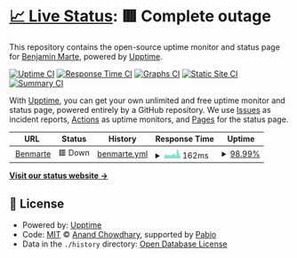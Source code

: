# [📈 Live Status](https://benmarte.github.io/status.benmarte.com): <!--live status--> **🟥 Complete outage**

This repository contains the open-source uptime monitor and status page for [Benjamin Marte](http://www.benmarte.com), powered by [Upptime](https://github.com/upptime/upptime).

[![Uptime CI](https://github.com/benmarte/status.benmarte.com/workflows/Uptime%20CI/badge.svg)](https://github.com/benmarte/status.benmarte.com/actions?query=workflow%3A%22Uptime+CI%22)
[![Response Time CI](https://github.com/benmarte/status.benmarte.com/workflows/Response%20Time%20CI/badge.svg)](https://github.com/benmarte/status.benmarte.com/actions?query=workflow%3A%22Response+Time+CI%22)
[![Graphs CI](https://github.com/benmarte/status.benmarte.com/workflows/Graphs%20CI/badge.svg)](https://github.com/benmarte/status.benmarte.com/actions?query=workflow%3A%22Graphs+CI%22)
[![Static Site CI](https://github.com/benmarte/status.benmarte.com/workflows/Static%20Site%20CI/badge.svg)](https://github.com/benmarte/status.benmarte.com/actions?query=workflow%3A%22Static+Site+CI%22)
[![Summary CI](https://github.com/benmarte/status.benmarte.com/workflows/Summary%20CI/badge.svg)](https://github.com/benmarte/status.benmarte.com/actions?query=workflow%3A%22Summary+CI%22)

With [Upptime](https://upptime.js.org), you can get your own unlimited and free uptime monitor and status page, powered entirely by a GitHub repository. We use [Issues](https://github.com/benmarte/status.benmarte.com/issues) as incident reports, [Actions](https://github.com/benmarte/status.benmarte.com/actions) as uptime monitors, and [Pages](https://benmarte.github.io/status.benmarte.com) for the status page.

<!--start: status pages-->
<!-- This summary is generated by Upptime (https://github.com/upptime/upptime) -->
<!-- Do not edit this manually, your changes will be overwritten -->
<!-- prettier-ignore -->
| URL | Status | History | Response Time | Uptime |
| --- | ------ | ------- | ------------- | ------ |
| <img alt="" src="https://icons.duckduckgo.com/ip3/benmarte.com.ico" height="13"> [Benmarte](https://benmarte.com) | 🟥 Down | [benmarte.yml](https://github.com/benmarte/status.benmarte.com/commits/HEAD/history/benmarte.yml) | <details><summary><img alt="Response time graph" src="./graphs/benmarte/response-time-week.png" height="20"> 162ms</summary><br><a href="https://benmarte.github.io/status.benmarte.com/history/benmarte"><img alt="Response time 168" src="https://img.shields.io/endpoint?url=https%3A%2F%2Fraw.githubusercontent.com%2Fbenmarte%2Fstatus.benmarte.com%2FHEAD%2Fapi%2Fbenmarte%2Fresponse-time.json"></a><br><a href="https://benmarte.github.io/status.benmarte.com/history/benmarte"><img alt="24-hour response time 188" src="https://img.shields.io/endpoint?url=https%3A%2F%2Fraw.githubusercontent.com%2Fbenmarte%2Fstatus.benmarte.com%2FHEAD%2Fapi%2Fbenmarte%2Fresponse-time-day.json"></a><br><a href="https://benmarte.github.io/status.benmarte.com/history/benmarte"><img alt="7-day response time 162" src="https://img.shields.io/endpoint?url=https%3A%2F%2Fraw.githubusercontent.com%2Fbenmarte%2Fstatus.benmarte.com%2FHEAD%2Fapi%2Fbenmarte%2Fresponse-time-week.json"></a><br><a href="https://benmarte.github.io/status.benmarte.com/history/benmarte"><img alt="30-day response time 168" src="https://img.shields.io/endpoint?url=https%3A%2F%2Fraw.githubusercontent.com%2Fbenmarte%2Fstatus.benmarte.com%2FHEAD%2Fapi%2Fbenmarte%2Fresponse-time-month.json"></a><br><a href="https://benmarte.github.io/status.benmarte.com/history/benmarte"><img alt="1-year response time 168" src="https://img.shields.io/endpoint?url=https%3A%2F%2Fraw.githubusercontent.com%2Fbenmarte%2Fstatus.benmarte.com%2FHEAD%2Fapi%2Fbenmarte%2Fresponse-time-year.json"></a></details> | <details><summary><a href="https://benmarte.github.io/status.benmarte.com/history/benmarte">98.99%</a></summary><a href="https://benmarte.github.io/status.benmarte.com/history/benmarte"><img alt="All-time uptime 99.67%" src="https://img.shields.io/endpoint?url=https%3A%2F%2Fraw.githubusercontent.com%2Fbenmarte%2Fstatus.benmarte.com%2FHEAD%2Fapi%2Fbenmarte%2Fuptime.json"></a><br><a href="https://benmarte.github.io/status.benmarte.com/history/benmarte"><img alt="24-hour uptime 92.94%" src="https://img.shields.io/endpoint?url=https%3A%2F%2Fraw.githubusercontent.com%2Fbenmarte%2Fstatus.benmarte.com%2FHEAD%2Fapi%2Fbenmarte%2Fuptime-day.json"></a><br><a href="https://benmarte.github.io/status.benmarte.com/history/benmarte"><img alt="7-day uptime 98.99%" src="https://img.shields.io/endpoint?url=https%3A%2F%2Fraw.githubusercontent.com%2Fbenmarte%2Fstatus.benmarte.com%2FHEAD%2Fapi%2Fbenmarte%2Fuptime-week.json"></a><br><a href="https://benmarte.github.io/status.benmarte.com/history/benmarte"><img alt="30-day uptime 99.67%" src="https://img.shields.io/endpoint?url=https%3A%2F%2Fraw.githubusercontent.com%2Fbenmarte%2Fstatus.benmarte.com%2FHEAD%2Fapi%2Fbenmarte%2Fuptime-month.json"></a><br><a href="https://benmarte.github.io/status.benmarte.com/history/benmarte"><img alt="1-year uptime 99.67%" src="https://img.shields.io/endpoint?url=https%3A%2F%2Fraw.githubusercontent.com%2Fbenmarte%2Fstatus.benmarte.com%2FHEAD%2Fapi%2Fbenmarte%2Fuptime-year.json"></a></details>

<!--end: status pages-->

[**Visit our status website →**](https://benmarte.github.io/status.benmarte.com)

## 📄 License

- Powered by: [Upptime](https://github.com/upptime/upptime)
- Code: [MIT](./LICENSE) © [Anand Chowdhary](https://anandchowdhary.com), supported by [Pabio](https://pabio.com)
- Data in the `./history` directory: [Open Database License](https://opendatacommons.org/licenses/odbl/1-0/)
